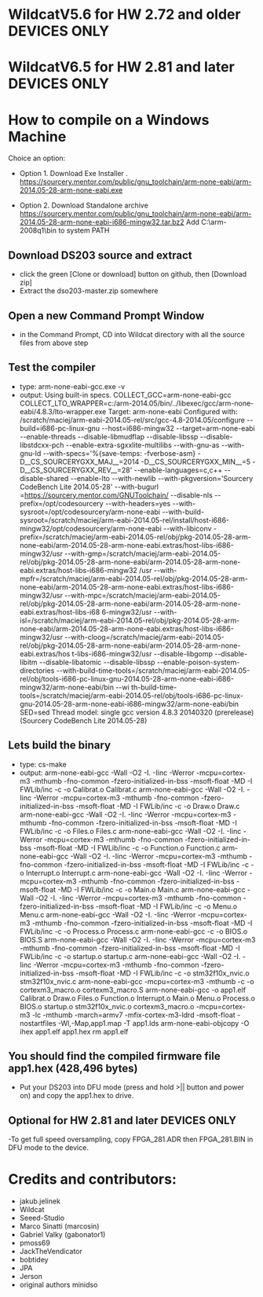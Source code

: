 WildcatV5.6 for HW 2.72 and older DEVICES ONLY
=
WildcatV6.5 for HW 2.81 and later DEVICES ONLY
=
How to compile on a Windows Machine
===================================
Choice an option:
- Option 1. Download Exe Installer
. https://sourcery.mentor.com/public/gnu_toolchain/arm-none-eabi/arm-2014.05-28-arm-none-eabi.exe

- Option 2. Download Standalone archive
   https://sourcery.mentor.com/public/gnu_toolchain/arm-none-eabi/arm-2014.05-28-arm-none-eabi-i686-mingw32.tar.bz2
   Add C:\arm-2008q1\bin to system PATH


Download DS203 source and extract 
-
- click the green [Clone or download] button on github, then [Download zip]
- Extract the dso203-master.zip somewhere

Open a new Command Prompt Window
-
- in the Command Prompt, CD into Wildcat directory with all the source files from above step

Test the compiler
-
- type: arm-none-eabi-gcc.exe -v
- output:
Using built-in specs.
COLLECT_GCC=arm-none-eabi-gcc
COLLECT_LTO_WRAPPER=c:/arm-2014.05/bin/../libexec/gcc/arm-none-eabi/4.8.3/lto-wrapper.exe
Target: arm-none-eabi
Configured with: /scratch/maciej/arm-eabi-2014.05-rel/src/gcc-4.8-2014.05/configure --build=i686-pc-linux-gnu --host=i686-mingw32 --target=arm-none-eabi --enable-threads --disable-libmudflap --disable-libssp --disable-libstdcxx-pch --enable-extra-sgxxlite-multilibs --with-gnu-as
--with-gnu-ld --with-specs='%{save-temps: -fverbose-asm} -D__CS_SOURCERYGXX_MAJ__=2014 -D__CS_SOURCERYGXX_MIN__=5 -D__CS_SOURCERYGXX_REV__=28' --enable-languages=c,c++ --disable-shared --enable-lto --with-newlib --with-pkgversion='Sourcery CodeBench Lite 2014.05-28' --with-bugurl
=https://sourcery.mentor.com/GNUToolchain/ --disable-nls --prefix=/opt/codesourcery --with-headers=yes --with-sysroot=/opt/codesourcery/arm-none-eabi --with-build-sysroot=/scratch/maciej/arm-eabi-2014.05-rel/install/host-i686-mingw32/opt/codesourcery/arm-none-eabi --with-libiconv
-prefix=/scratch/maciej/arm-eabi-2014.05-rel/obj/pkg-2014.05-28-arm-none-eabi/arm-2014.05-28-arm-none-eabi.extras/host-libs-i686-mingw32/usr --with-gmp=/scratch/maciej/arm-eabi-2014.05-rel/obj/pkg-2014.05-28-arm-none-eabi/arm-2014.05-28-arm-none-eabi.extras/host-libs-i686-mingw32
/usr --with-mpfr=/scratch/maciej/arm-eabi-2014.05-rel/obj/pkg-2014.05-28-arm-none-eabi/arm-2014.05-28-arm-none-eabi.extras/host-libs-i686-mingw32/usr --with-mpc=/scratch/maciej/arm-eabi-2014.05-rel/obj/pkg-2014.05-28-arm-none-eabi/arm-2014.05-28-arm-none-eabi.extras/host-libs-i68
6-mingw32/usr --with-isl=/scratch/maciej/arm-eabi-2014.05-rel/obj/pkg-2014.05-28-arm-none-eabi/arm-2014.05-28-arm-none-eabi.extras/host-libs-i686-mingw32/usr --with-cloog=/scratch/maciej/arm-eabi-2014.05-rel/obj/pkg-2014.05-28-arm-none-eabi/arm-2014.05-28-arm-none-eabi.extras/hos
t-libs-i686-mingw32/usr --disable-libgomp --disable-libitm --disable-libatomic --disable-libssp --enable-poison-system-directories --with-build-time-tools=/scratch/maciej/arm-eabi-2014.05-rel/obj/tools-i686-pc-linux-gnu-2014.05-28-arm-none-eabi-i686-mingw32/arm-none-eabi/bin --wi
th-build-time-tools=/scratch/maciej/arm-eabi-2014.05-rel/obj/tools-i686-pc-linux-gnu-2014.05-28-arm-none-eabi-i686-mingw32/arm-none-eabi/bin SED=sed
Thread model: single
gcc version 4.8.3 20140320 (prerelease) (Sourcery CodeBench Lite 2014.05-28)


Lets build the binary
-
- type: cs-make
- output:
arm-none-eabi-gcc -Wall -O2 -I. -Iinc  -Werror -mcpu=cortex-m3 -mthumb -fno-common -fzero-initialized-in-bss -msoft-float -MD -I FWLib/inc -c -o Calibrat.o Calibrat.c
arm-none-eabi-gcc -Wall -O2 -I. -Iinc  -Werror -mcpu=cortex-m3 -mthumb -fno-common -fzero-initialized-in-bss -msoft-float -MD -I FWLib/inc -c -o Draw.o Draw.c
arm-none-eabi-gcc -Wall -O2 -I. -Iinc  -Werror -mcpu=cortex-m3 -mthumb -fno-common -fzero-initialized-in-bss -msoft-float -MD -I FWLib/inc -c -o Files.o Files.c
arm-none-eabi-gcc -Wall -O2 -I. -Iinc  -Werror -mcpu=cortex-m3 -mthumb -fno-common -fzero-initialized-in-bss -msoft-float -MD -I FWLib/inc -c -o Function.o Function.c
arm-none-eabi-gcc -Wall -O2 -I. -Iinc  -Werror -mcpu=cortex-m3 -mthumb -fno-common -fzero-initialized-in-bss -msoft-float -MD -I FWLib/inc -c -o Interrupt.o Interrupt.c
arm-none-eabi-gcc -Wall -O2 -I. -Iinc  -Werror -mcpu=cortex-m3 -mthumb -fno-common -fzero-initialized-in-bss -msoft-float -MD -I FWLib/inc -c -o Main.o Main.c
arm-none-eabi-gcc -Wall -O2 -I. -Iinc  -Werror -mcpu=cortex-m3 -mthumb -fno-common -fzero-initialized-in-bss -msoft-float -MD -I FWLib/inc -c -o Menu.o Menu.c
arm-none-eabi-gcc -Wall -O2 -I. -Iinc  -Werror -mcpu=cortex-m3 -mthumb -fno-common -fzero-initialized-in-bss -msoft-float -MD -I FWLib/inc -c -o Process.o Process.c
arm-none-eabi-gcc    -c -o BIOS.o BIOS.S
arm-none-eabi-gcc -Wall -O2 -I. -Iinc  -Werror -mcpu=cortex-m3 -mthumb -fno-common -fzero-initialized-in-bss -msoft-float -MD -I FWLib/inc -c -o startup.o startup.c
arm-none-eabi-gcc -Wall -O2 -I. -Iinc  -Werror -mcpu=cortex-m3 -mthumb -fno-common -fzero-initialized-in-bss -msoft-float -MD -I FWLib/inc -c -o stm32f10x_nvic.o stm32f10x_nvic.c
arm-none-eabi-gcc -mcpu=cortex-m3 -mthumb  -c -o cortexm3_macro.o cortexm3_macro.S
arm-none-eabi-gcc -o app1.elf Calibrat.o Draw.o Files.o Function.o Interrupt.o Main.o Menu.o Process.o BIOS.o startup.o stm32f10x_nvic.o cortexm3_macro.o -mcpu=cortex-m3 -lc -mthumb -march=armv7 -mfix-cortex-m3-ldrd -msoft-float -nostartfiles -Wl,-Map,app1.map -T app1.lds
arm-none-eabi-objcopy -O ihex app1.elf app1.hex
rm app1.elf


You should find the compiled firmware file app1.hex (428,496 bytes)
-
- Put your DS203 into DFU mode (press and hold >|| button and power on) and copy the app1.hex to drive.

Optional for HW 2.81 and later DEVICES ONLY
-
-To get full speed oversampling, copy FPGA_281.ADR then FPGA_281.BIN in DFU mode to the device.

Credits and contributors:
======================
- jakub.jelinek
- Wildcat
- Seeed-Studio
- Marco Sinatti (marcosin)
- Gabriel Valky (gabonator1)
- pmoss69
- JackTheVendicator
- bobtidey 
- JPA 
- Jerson 
- original authors minidso
